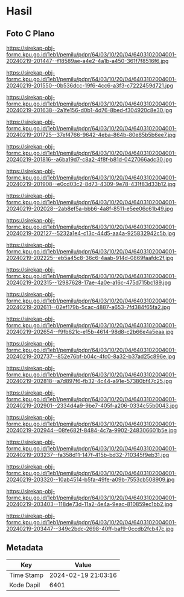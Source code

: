 # Hasil

## Foto C Plano

https://sirekap-obj-formc.kpu.go.id/1eb1/pemilu/pdpr/64/03/10/20/04/6403102004001-20240219-201447--f18589ae-a4e2-4a1b-a450-361f7f8516f6.jpg

https://sirekap-obj-formc.kpu.go.id/1eb1/pemilu/pdpr/64/03/10/20/04/6403102004001-20240219-201550--0b536dcc-19f6-4cc6-a3f3-c7222459d721.jpg

https://sirekap-obj-formc.kpu.go.id/1eb1/pemilu/pdpr/64/03/10/20/04/6403102004001-20240219-201638--2a1fe156-d0b1-4d76-8bed-f304920c8e30.jpg

https://sirekap-obj-formc.kpu.go.id/1eb1/pemilu/pdpr/64/03/10/20/04/6403102004001-20240219-201725--37ef4766-9642-4eba-864b-80e85b5b6ee7.jpg

https://sirekap-obj-formc.kpu.go.id/1eb1/pemilu/pdpr/64/03/10/20/04/6403102004001-20240219-201816--a6ba19d7-c8a2-4f8f-b81d-0427066adc30.jpg

https://sirekap-obj-formc.kpu.go.id/1eb1/pemilu/pdpr/64/03/10/20/04/6403102004001-20240219-201908--e0cd03c2-8d73-4309-9e78-431f83d33b12.jpg

https://sirekap-obj-formc.kpu.go.id/1eb1/pemilu/pdpr/64/03/10/20/04/6403102004001-20240219-202028--2ab8ef5a-bbb6-4a8f-8511-e5ee06c61b49.jpg

https://sirekap-obj-formc.kpu.go.id/1eb1/pemilu/pdpr/64/03/10/20/04/6403102004001-20240219-202127--5232a1e4-c13c-44d5-aa4a-925832942c5b.jpg

https://sirekap-obj-formc.kpu.go.id/1eb1/pemilu/pdpr/64/03/10/20/04/6403102004001-20240219-202225--eb5a45c8-36c6-4aab-914d-0869faafdc2f.jpg

https://sirekap-obj-formc.kpu.go.id/1eb1/pemilu/pdpr/64/03/10/20/04/6403102004001-20240219-202315--12987628-17ae-4a0e-a16c-475d715bc189.jpg

https://sirekap-obj-formc.kpu.go.id/1eb1/pemilu/pdpr/64/03/10/20/04/6403102004001-20240219-202611--02ef179b-5cac-4887-a653-7fd384f65fa2.jpg

https://sirekap-obj-formc.kpu.go.id/1eb1/pemilu/pdpr/64/03/10/20/04/6403102004001-20240219-202654--f9fb621c-e15b-4614-98d8-c2b66e4a5eaa.jpg

https://sirekap-obj-formc.kpu.go.id/1eb1/pemilu/pdpr/64/03/10/20/04/6403102004001-20240219-202737--852e76bf-b04c-4fc0-8a32-b37ad25c896e.jpg

https://sirekap-obj-formc.kpu.go.id/1eb1/pemilu/pdpr/64/03/10/20/04/6403102004001-20240219-202818--a7d897f6-fb32-4c44-a91e-57380bf47c25.jpg

https://sirekap-obj-formc.kpu.go.id/1eb1/pemilu/pdpr/64/03/10/20/04/6403102004001-20240219-202901--2334d4a9-9be7-405f-a206-0334c55b0043.jpg

https://sirekap-obj-formc.kpu.go.id/1eb1/pemilu/pdpr/64/03/10/20/04/6403102004001-20240219-202944--08fe682f-8484-4c7a-9902-248306601b5e.jpg

https://sirekap-obj-formc.kpu.go.id/1eb1/pemilu/pdpr/64/03/10/20/04/6403102004001-20240219-203237--fa358d11-147f-415b-bd32-710345f9eb31.jpg

https://sirekap-obj-formc.kpu.go.id/1eb1/pemilu/pdpr/64/03/10/20/04/6403102004001-20240219-203320--10ab4514-b5fa-49fe-a09b-7553cb508909.jpg

https://sirekap-obj-formc.kpu.go.id/1eb1/pemilu/pdpr/64/03/10/20/04/6403102004001-20240219-203403--118de73d-11a2-4e4a-9eac-810859ec1bb2.jpg

https://sirekap-obj-formc.kpu.go.id/1eb1/pemilu/pdpr/64/03/10/20/04/6403102004001-20240219-203447--349c2bdc-2698-40ff-baf9-0ccdb2fcb47c.jpg


## Metadata

| Key        | Value               |
| ---------- | ------------------- |
| Time Stamp | 2024-02-19 21:03:16 |
| Kode Dapil | 6401                |



